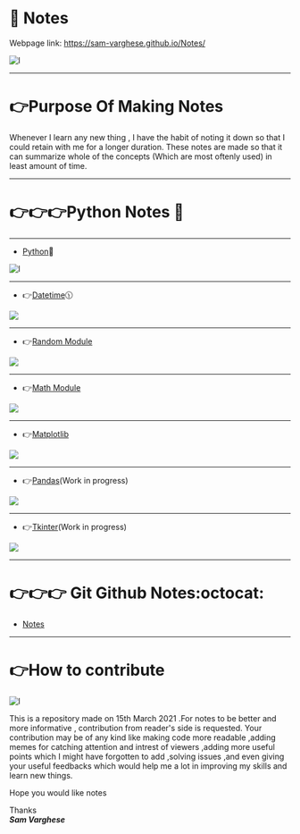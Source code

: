 # 📘 Notes<br>

Webpage link: https://sam-varghese.github.io/Notes/
 
![l](https://thumbs.gfycat.com/BasicNearBlackbuck-size_restricted.gif)

****
 
# 👉Purpose Of Making Notes
 
Whenever I learn any new thing , I have the habit of noting it down so that I could retain with me for a longer duration. These notes are made so that it can summarize whole of the concepts (Which are most oftenly used) in least amount of time. 

****

# 👉👉👉Python Notes 📖

****

- [Python](Python_Basics.md)📖

![l](https://www.ethans.co.in/wp-content/uploads/2020/03/course-inner.jpg)

****

- 👉[Datetime](Datetime.md)🕦

![](https://encrypted-tbn0.gstatic.com/images?q=tbn:ANd9GcTklKcuBRcggXKxnQgzZrwT-t1Ugh8vygn58Q&usqp=CAU)

****

- 👉[Random Module](Random.md)

![](https://www.roulette17.com/images/random-number.gif)

****

- 👉[Math Module](Math.md)

![](https://44aqyd1gir1l3zgqxe1m5r43-wpengine.netdna-ssl.com/wp-content/uploads/2020/05/metrics-gif.gif)

****

- 👉[Matplotlib](Matplotlib.md)

![](https://matplotlib.org/devdocs/_static/logo2_compressed.svg)

****

- 👉[Pandas](Pandas.md)(Work in progress)

![](https://upload.wikimedia.org/wikipedia/commons/thumb/e/ed/Pandas_logo.svg/1200px-Pandas_logo.svg.png)

****

- 👉[Tkinter](Tkinter.md)(Work in progress)

![](https://data.whicdn.com/images/62282152/original.gif)

****

# 👉👉👉 Git Github Notes:octocat:
  
 - [Notes](Git_Notes.md)

****

# 👉How to contribute

 ![l](https://media4.giphy.com/media/3o7TKNjg8dxB5ysRnW/giphy.gif)

This is a repository made on 15th March 2021 .For notes to be better and more informative , contribution from reader's side is requested. Your contribution may be of any kind like making code more readable ,adding memes for catching attention and intrest of viewers ,adding more useful points which I might have forgotten to add ,solving issues ,and even giving your useful  feedbacks which would help me a lot in improving my skills and learn new things.

Hope you would like notes

Thanks<br>
***Sam Varghese***
